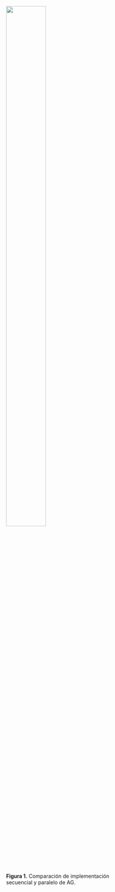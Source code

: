 <div id="fig1" style="width:300px; height=200px">
<img src="https://github.com/eduardovaldesga/SimulacionSistemas/blob/master/p11/p11_violinObjetivos.png" height="60%" width="60%"/><br>
<b>Figura 1.</b> Comparación de implementación secuencial y paralelo de AG.
</div>
